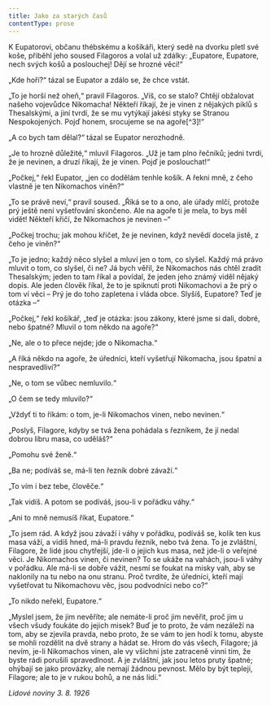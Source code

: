 ```yaml
---
title: Jako za starých časů
contentType: prose
---
```


<section>

K Eupatorovi, občanu thébskému a košíkáři, který sedě na dvorku pletl své koše, přiběhl jeho soused Filagoros a volal už zdálky: „Eupatore, Eupatore, nech svých košů a poslouchej! Dějí se hrozné věci!“

„Kde hoří?“ tázal se Eupator a zdálo se, že chce vstát.

„To je horší než oheň,“ pravil Filagoros. „Víš, co se stalo? Chtějí obžalovat našeho vojevůdce Nikomacha! Někteří říkají, že je vinen z nějakých piklů s Thesalskými, a jiní tvrdí, že se mu vytýkají jakési styky se Stranou Nespokojených. Pojď honem, srocujeme se na agoře[^3]!“

„A co bych tam dělal?“ tázal se Eupator nerozhodně.

„Je to hrozně důležité,“ mluvil Filagoros. „Už je tam plno řečníků; jedni tvrdí, že je nevinen, a druzí říkají, že je vinen. Pojď je poslouchat!“

„Počkej,“ řekl Eupator, „jen co dodělám tenhle košík. A řekni mně, z čeho vlastně je ten Nikomachos viněn?“

„To se právě neví,“ pravil soused. „Říká se to a ono, ale úřady mlčí, protože prý ještě není vyšetřování skončeno. Ale na agoře ti je mela, to bys měl vidět! Někteří křičí, že Nikomachos je nevinen –“

„Počkej trochu; jak mohou křičet, že je nevinen, když nevědí docela jistě, z čeho je viněn?“

„To je jedno; každý něco slyšel a mluví jen o tom, co slyšel. Každý má právo mluvit o tom, co slyšel, či ne? Já bych věřil, že Nikomachos nás chtěl zradit Thesalským; jeden to tam říkal a povídal, že jeden jeho známý viděl nějaký dopis. Ale jeden člověk říkal, že to je spiknutí proti Nikomachovi a že prý o tom ví věci – Prý je do toho zapletena i vláda obce. Slyšíš, Eupatore? Teď je otázka –“

„Počkej,“ řekl košíkář, „teď je otázka: jsou zákony, které jsme si dali, dobré, nebo špatné? Mluvil o tom někdo na agoře?“

„Ne, ale o to přece nejde; jde o Nikomacha.“

„A říká někdo na agoře, že úředníci, kteří vyšetřují Nikomacha, jsou špatní a nespravedliví?“

„Ne, o tom se vůbec nemluvilo.“

„O čem se tedy mluvilo?“

„Vždyť ti to říkám: o tom, je-li Nikomachos vinen, nebo nevinen.“

„Poslyš, Filagore, kdyby se tvá žena pohádala s řezníkem, že jí nedal dobrou libru masa, co uděláš?“

„Pomohu své ženě.“

„Ba ne; podíváš se, má-li ten řezník dobré závaží.“

„To vím i bez tebe, člověče.“

„Tak vidíš. A potom se podíváš, jsou-li v pořádku váhy.“

„Ani to mně nemusíš říkat, Eupatore.“

„To jsem rád. A když jsou závaží i váhy v pořádku, podíváš se, kolik ten kus masa váží, a vidíš hned, má-li pravdu řezník, nebo tvá žena. To je zvláštní, Filagore, že lidé jsou chytřejší, jde-li o jejich kus masa, než jde-li o veřejné věci. Je Nikomachos vinen, či nevinen? To se ukáže na vahách, jsou-li váhy v pořádku. Ale má-li se dobře vážit, nesmí se foukat na misky vah, aby se naklonily na tu nebo na onu stranu. Proč tvrdíte, že úředníci, kteří mají vyšetřovat tu Nikomachovu věc, jsou podvodníci nebo co?“

„To nikdo neřekl, Eupatore.“

„Myslel jsem, že jim nevěříte; ale nemáte-li proč jim nevěřit, proč jim u všech všudy foukáte do jejich misek? Buď je to proto, že vám nezáleží na tom, aby se zjevila pravda, nebo proto, že se vám to jen hodí k tomu, abyste se mohli rozdělit na dvě strany a hádat se. Hrom do vás všech, Filagore; já nevím, je-li Nikomachos vinen, ale vy všichni jste zatraceně vinni tím, že byste rádi porušili spravedlnost. A je zvláštní, jak jsou letos pruty špatné; ohýbají se jako provázky, ale nemají žádnou pevnost. Mělo by být tepleji, Filagore; ale to je v rukou bohů, a ne nás lidí.“

_Lidové noviny 3. 8. 1926_

</section>
